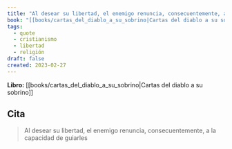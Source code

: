 ```yaml
---
title: "Al desear su libertad, el enemigo renuncia, consecuentemente, a la capacidad de ..."
book: "[[books/cartas_del_diablo_a_su_sobrino|Cartas del diablo a su sobrino]]"
tags:
  - quote
  - cristianismo
  - libertad
  - religión
draft: false
created: 2023-02-27
---
```


**Libro:** [[books/cartas_del_diablo_a_su_sobrino|Cartas del diablo a su sobrino]]

## Cita
> Al desear su libertad, el enemigo renuncia, consecuentemente, a la capacidad de guiarles
